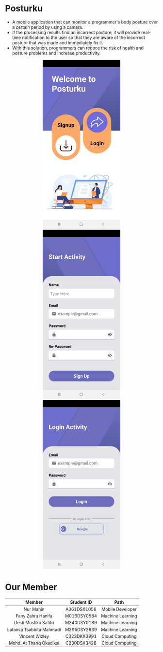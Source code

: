 # Posturku
<p align="justify">
<ul>
  <li>A mobile application that can monitor a programmer's body posture over a certain period by using a camera.</li>
  <li>If the processing results find an incorrect posture, it will provide real-time notification to the user so that they are aware of the incorrect posture that was made and immediately fix it.</li>
  <li>With this solution, programmers can reduce the risk of health and posture problems and increase productivity.</li>
</ul>
</p>

<p align="center">
  <img src="https://github.com/Vincley/posturku/blob/main/ss/Welcome.jpg?raw=true" width="256" title="Welcome">
  <img src="https://github.com/Vincley/posturku/blob/main/ss/Register Empty.jpg?raw=true" width="256" alt="Register">
  <img src="https://github.com/Vincley/posturku/blob/main/ss/Login Empty.jpg?raw=true" width="256" alt="Login">
</p>

# Our Member
|            Member           | Student ID |        Path        |
| :-------------------------: | :--------: | :----------------: |
|          Nur Mahin          | A361DSX1058|  Mobile Developer  |
|      Fany Zahra Hanifa      | M013DSY0584|  Machine Learning  |
|    Desti Mustika Safitri    | M340DSY0189|  Machine Learning  |
|    Latansa Tsabbita Mahmudi | M295DSY2839|  Machine Learning  |
|        Vincent Wizley       | C323DKX3991|   Cloud Computing  |
|   Mohd. At Thariq Okadiksi  | C230DSX3428|   Cloud Computing  |

